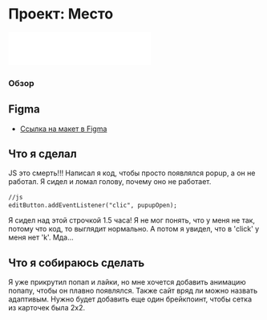 # Проект: Место  
![Mesto](/images/header-logo.svg)
### Обзор  
## Figma  
* [Ссылка на макет в Figma](https://www.figma.com/file/2cn9N9jSkmxD84oJik7xL7/JavaScript.-Sprint-4?node-id=0%3A1)  

## Что я сделал  

JS это смерть!!! Написал я код, чтобы просто появлялся popup, а он не работал.
Я сидел и ломал голову, почему оно не работает.  
```  
//js  
editButton.addEventListener("clic", pupupOpen);  
```  
Я сидел над этой строчкой 1.5 часа! Я не мог понять, что у меня не так, потому что код, то выглядит нормально. А потом я увидел, что в 'click' у меня нет 'k'.
Мда...  

## Что я собираюсь сделать    

Я уже прикрутил попап и лайки, но мне хочется добавить анимацию попапу, чтобы он плавно появлялся. Также сайт вряд ли можно назвать адаптивым. Нужно будет добавить еще один брейкпоинт, чтобы сетка из карточек была 2х2.